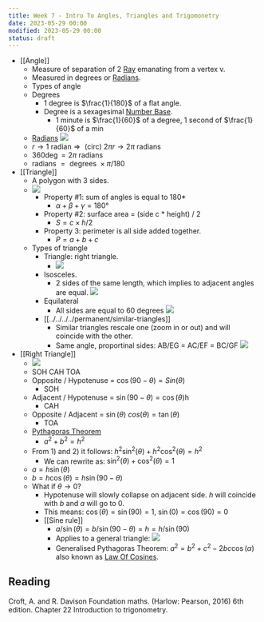 ```yaml
---
title: Week 7 - Intro To Angles, Triangles and Trigomonetry
date: 2023-05-29 00:00
modified: 2023-05-29 00:00
status: draft
---
```


* [[Angle]]
    * Measure of separation of 2 [Ray](../../../../permanent/ray.md) emanating from a vertex v.
    * Measured in degrees or [Radians](../../../../permanent/radians.md).
    * Types of angle
    * Degrees
        * 1 degree is $\frac{1}{180}$ of a flat angle.
        * Degree is a sexagesimal [Number Base](../../../../permanent/number-bases.md).
            * 1 minute is $\frac{1}{60}$ of a degree, 1 second of $\frac{1}{60}$ of a min
    * [Radians](../../../../permanent/radians.md)
        ![](../../../../journal/_media/week-7-radians.png)
    * $r \rightarrow 1 \text{ radian} \Rightarrow \text{ (circ) } 2\pi r \rightarrow 2 \pi \text{ radians }$
    * $360\deg = 2\pi \text{ radians }$
    * $\text{ radians } = \text{ degrees } \times \pi / 180$
* [[Triangle]]
    * A polygon with 3 sides.
    * ![](../../../../journal/_media/week-7-triangles.png)
        * Property #1: sum of angles is equal to 180*
            * $\alpha + \beta + \gamma = 180°$
        * Property #2: surface area = (side c * height) / 2
            * $S = c \times h / 2$
        * Property 3: perimeter is all side added together.
            * $P = a + b + c$
    * Types of triangle
        * Triangle: right triangle.
            * ![](../../../../journal/_media/week-7-right-triangle.png)
        * Isosceles.
            * 2 sides of the same length, which implies to adjacent angles are equal.
              ![](../../../../journal/_media/week-7-intro-to-angles-triangles-trig-isosceles.png)
        * Equilateral
            * All sides are equal to 60 degrees
                ![](../../../../journal/_media/week-7-intro-to-angles-triangles-trig-equilateral.png)
        * [[../../../../permanent/similar-triangles]]
            * Similar triangles rescale one (zoom in or out) and will coincide with the other.
            * Same angle, proportinal sides: AB/EG = AC/EF = BC/GF
                 ![](../../../../journal/_media/week-7-intro-to-angles-triangles-trig-similar.png)
 * [[Right Triangle]]
     * ![](../../../../journal/_media/week-7-intro-to-angles-triangles-trig-right-triangle.png)
     * SOH CAH TOA
     * Opposite / Hypotenuse = $\cos(90 - \theta) = Sin(\theta)$
         * SOH
     * Adjacent / Hypotenuse = $\sin(90 - \theta) = \cos(\theta)$h
         * CAH
     * Opposite / Adjacent = $\sin(\theta) \ cos(\theta) = \tan(\theta)$
         * TOA
     * [Pythagoras Theorem](../../../../permanent/pythagoras-theorem.md)
         * $a^2 + b^2 = h^2$
     * From 1) and 2) it follows: $h^2 \sin^2(\theta) + h^2 \cos^2(\theta) = h^2$
         * We can rewrite as: $\sin^2(\theta) + \cos^2(\theta) = 1$
     * $a = h \sin(\theta)$
     * $b = h \cos(\theta) = h \sin(90 - \theta)$
     * What if $\theta \rightarrow 0$?
         * Hypotenuse will slowly collapse on adjacent side. $h$ will coincide with $b$ and $a$ will go to 0.
         * This means: $\cos(\theta) = \sin(90) = 1$, $\sin(0) = \cos(90) = 0$
         * [[Sine rule]]
             * $a / \sin(\theta) = b / \sin(90 - \theta) = h = h / \sin(90)$
             * Applies to a general triangle:
                 ![](../../../../journal/_media/week-7-intro-to-angles-triangles-trig-sine-rule.png)
            * Generalised Pythagoras Theorem: $a^2 = b^2 + c^2 - 2bc \cos(\alpha)$ also known as [Law Of Cosines](../../../../permanent/law-of-cosines.md).

## Reading

Croft, A. and R. Davison Foundation maths. (Harlow: Pearson, 2016) 6th edition. Chapter 22 Introduction to trigonometry.
